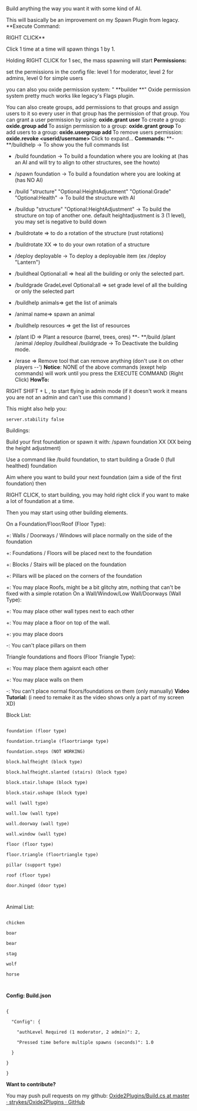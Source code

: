 Build anything the way you want it with some kind of AI.

This will basically be an improvement on my Spawn Plugin from legacy.
**Execute Command:

RIGHT CLICK**

Click 1 time at a time will spawn things 1 by 1.

Holding RIGHT CLICK for 1 sec, the mass spawning will start
**Permissions:**

set the permissions in the config file: level 1 for moderator, level 2 for admins, level 0 for simple users

you can also you oxide permission system: " **builder **"
Oxide permission system pretty much works like legacy's Flags plugin.

You can also create groups, add permissions to that groups and assign users to it so every user in that group has the permission of that group.
You can grant a user permission by using:
**oxide.grant user <username> <permission>**
To create a group:
**oxide.group add <groupname>**
To assign permission to a group:
**oxide.grant group <groupname> <permission>**
To add users to a group:
**oxide.usergroup add <username> <groupname>**
To remove users permission:
**oxide.revoke <userid/username> <group> <permission>**
Click to expand...
**Commands:**
**- **/buildhelp  -> To show you the full commands list
- /build foundation -> To build a foundation where you are looking at (has an AI and will try to align to other structures, see the howto)
- /spawn foundation -> To build a foundation where you are looking at (has NO AI)
- /build "structure" "Optional:HeightAdjustment"  "Optional:Grade"  "Optional:Health" -> To build the structure with AI
- /buildup "structure" "Optional:HeightAdjustment" -> To build the structure on top of another one. default heightadjustment is 3 (1 level), you may set is negative to build down

- /buildrotate => to do a rotation of the structure (rust rotations)

- /buildrotate XX => to do your own rotation of a structure

- /deploy deployable -> To deploy a deployable item (ex /deploy "Lantern")
- /buildheal Optional:all => heal all the building or only the selected part.
- /buildgrade GradeLevel Optional:all => set grade level of all the building or only the selected part
- /buildhelp animals=>  get the list of animals
- /animal name=> spawn an animal
- /buildhelp resources =>  get the list of resources
- /plant ID => Plant a resource (barrel, trees, ores)
**- **/build /plant /animal /deploy /buildheal /buildgrade  -> To Deactivate the building mode.
- /erase => Remove tool that can remove anything (don't use it on other players --')
**Notice**: NONE of the above commands (exept help commands) will work until you press the EXECUTE COMMAND (Right Click)
**HowTo:**

RIGHT SHIFT + L , to start flying in admin mode (if it doesn't work it means you are not an admin and can't use this command )

This might also help you: 
````
server.stability false
````

Buildings:

Build your first foundation or spawn it with: /spawn foundation XX (XX being the height adjustment)

Use a command like /build foundation, to start building a Grade 0 (full healthed) foundation

Aim where you want to build your next foundation (aim a side of the first foundation) then

RIGHT CLICK, to start building, you may hold right click if you want to make a lot of foundation at a time.

Then you may start using other building elements.

On a Foundation/Floor/Roof (Floor Type):

+: Walls / Doorways / Windows will place normally on the side of the foundation

+: Foundations / Floors will be placed next to the foundation

+: Blocks / Stairs will be placed on the foundation

+: Pillars will be placed on the corners of the foundation

+: You may place Roofs, might be a bit glitchy atm, nothing that can't be fixed with a simple rotation 
On a Wall/Window/Low Wall/Doorways (Wall Type):

+: You may place other wall types next to each other

+: You may place a floor on top of the wall.

+: you may place doors

-: You can't place pillars on them

Triangle foundations and floors (Floor Triangle Type):

+: You may place them agaisnt each other

+: You may place walls on them

-: You can't place normal floors/foundations on them (only manually)
**Video Tutorial:** (i need to remake it as the video shows only a part of my screen XD)


Block List:

````

foundation (floor type)

foundation.triangle (floortriange type)

foundation.steps (NOT WORKING)

block.halfheight (block type)

block.halfheight.slanted (stairs) (block type)

block.stair.lshape (block type)

block.stair.ushape (block type)

wall (wall type)

wall.low (wall type)

wall.doorway (wall type)

wall.window (wall type)

floor (floor type)

floor.triangle (floortriangle type)

pillar (support type)

roof (floor type)

door.hinged (door type)

 
````

Animal List:

````

chicken

boar

bear

stag

wolf

horse

 
````


**Config: Build.json**

````

{

  "Config": {

    "authLevel Required (1 moderator, 2 admin)": 2,

    "Pressed time before multiple spawns (seconds)": 1.0

  }

}

}
````


**Want to contribute?**

You may push pull requests on my github:
[Oxide2Plugins/Build.cs at master · strykes/Oxide2Plugins · GitHub](https://github.com/strykes/Oxide2Plugins/blob/master/CSharp/Build.cs)